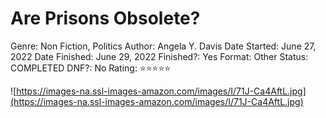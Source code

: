 # Are Prisons Obsolete?

Genre: Non Fiction, Politics
Author: Angela Y. Davis
Date Started: June 27, 2022
Date Finished: June 29, 2022
Finished?: Yes
Format: Other
Status: COMPLETED
DNF?: No
Rating: ⭐️⭐️⭐️⭐️⭐️

![https://images-na.ssl-images-amazon.com/images/I/71J-Ca4AftL.jpg](https://images-na.ssl-images-amazon.com/images/I/71J-Ca4AftL.jpg)